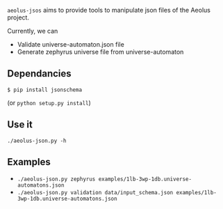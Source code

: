 `aeolus-jsos` aims to provide tools to manipulate json files of the
Aeolus project.

Currently, we can
- Validate universe-automaton.json file 
- Generate zephyrus universe file from universe-automaton


Dependancies
------------

`$ pip install jsonschema`

(or `python setup.py install`)


Use it
------

`./aeolus-json.py -h`


Examples
--------

- `./aeolus-json.py zephyrus examples/1lb-3wp-1db.universe-automatons.json`
- `./aeolus-json.py validation data/input_schema.json examples/1lb-3wp-1db.universe-automatons.json`